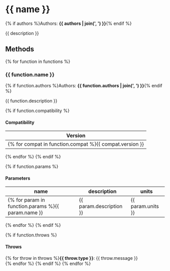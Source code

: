 # {{ name }}
{% if authors %}Authors: **{{ authors | join(', ') }}**{% endif %}

{{ description }}

## Methods

{% for function in functions %}
### {{ function.name }}
{% if function.authors %}Authors: **{{ function.authors | join(', ') }}**{% endif %}

{{ function.description }}

{% if function.compatibility %}
#### Compatibility
Version |
--- |
{% for compat in function.compat %}{{ compat.version }} |
{% endfor %}
{% endif %}

{% if function.params %}
#### Parameters
name | description | units
--- | --- | ---
{% for param in function.params %}{{ param.name }} | {{ param.description }} | {{ param.units }}
{% endfor %}
{% endif %}

{% if function.throws %}
#### Throws
{% for throw in throws %}**{{ throw.type }}**: {{ throw.message }}  
{% endfor %}
{% endif %}
{% endfor %}
